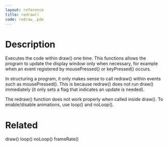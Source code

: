 ```yaml
---
layout: reference
title: redraw()
code: redraw_.pde
---
```


# Description

Executes the code within draw() one time. This functions allows the program to update the display window only when necessary, for example when an event registered by mousePressed() or keyPressed() occurs. 

In structuring a program, it only makes sense to call redraw() within events such as mousePressed(). This is because redraw() does not run draw() immediately (it only sets a flag that indicates an update is needed). 

The redraw() function does not work properly when called inside draw(). To enable/disable animations, use loop() and noLoop().

# Related

draw()
loop()
noLoop()
frameRate()
